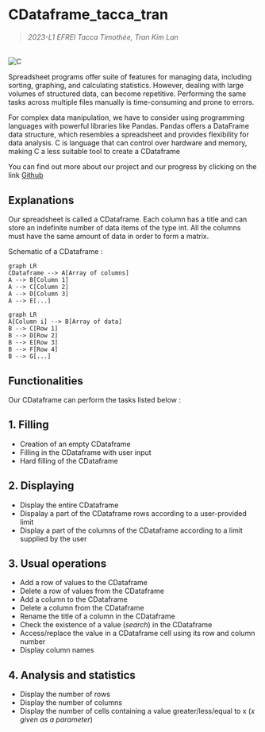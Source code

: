 #  CDataframe_tacca_tran
> ###### 2023-L1 EFREI Tacca Timothée, Tran Kim Lan

![C](https://img.shields.io/badge/C-00599C?style=for-the-badge&logo=c&logoColor=white)

Spreadsheet programs offer suite of features for managing data, including sorting, graphing, and calculating statistics. However, dealing with large volumes of structured data, can become  repetitive. Performing the same tasks across multiple files manually is time-consuming and prone to errors.

For complex data manipulation, we have to consider using programming languages with powerful libraries like Pandas. Pandas offers a DataFrame data structure, which resembles a spreadsheet and provides flexibility for data analysis. C is language that can control over hardware and memory, making C a less suitable tool to create a CDataframe

You can find out more about our project and our progress by clicking on the link  [Github](https://github.com/timotheetacca/CDataframe_tacca_tran)

## Explanations

Our spreadsheet is called a CDataframe. Each column has a title and can store an indefinite number of data items of the
type int. All the columns must have the same amount of data in order to form a matrix. 

Schematic of a CDataframe :

```mermaid
graph LR
CDataframe --> A[Array of columns] 
A --> B[Column 1]
A --> C[Column 2]
A --> D[Column 3]
A --> E[...]
```

```mermaid
graph LR
A[Column i] --> B[Array of data]
B --> C[Row 1]
B --> D[Row 2]
B --> E[Row 3]
B --> F[Row 4]
B --> G[...]
```

## Functionalities

Our CDataframe can perform the tasks listed below  :

## 1. Filling
* Creation of an empty CDataframe
* Filling in the CDataframe with user input
* Hard filling of the CDataframe

## 2. Displaying
* Display the entire CDataframe
* Dispalay a part of the CDataframe rows according to a user-provided limit
* Display a part of the columns of the CDataframe according to a limit supplied by the user

## 3. Usual operations
* Add a row of values to the CDataframe
* Delete a row of values from the CDataframe
* Add a column to the CDataframe
* Delete a column from the CDataframe
* Rename the title of a column in the CDataframe
* Check the existence of a value (*search*) in the CDataframe
* Access/replace the value in a CDataframe cell using its row and column number
* Display column names

## 4. Analysis and statistics
* Display the number of rows
* Display the number of columns
* Display the number of cells containing a value greater/less/equal to x (*x given as a parameter*)
  


